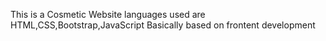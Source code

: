 This is a Cosmetic Website
languages used are HTML,CSS,Bootstrap,JavaScript
Basically based on frontent development
